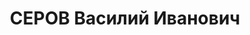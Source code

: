 ---
title: СЕРОВ Василий Иванович
description: "Род. в 1904, г. Ленинград, член ВКП(б) в 1919-1937 гг. Проживал: г.\
  \ Владимир, ул. 3-го Интернационала, д. 70. 1-й секретарь Владимирского горкома\
  \ ВКП(б), канд. в члены бюро Ивановского обкома ВКП(б) \n  Арестован 27.07.1937.\
  \ Обв. по ст. ст. 17-58-8, 58-7-11 УК РСФСР как участник \"антисоветской террористической\
  \ вредительской организации правых\". Приговор: выездная сессия ВК ВС СССР в г.\
  \ Иваново, 22.11.1937 – ВМН. Расстрелян 22.11.1937, г.Иваново"
---